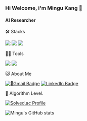 ### Hi Welcome, i'm Mingu Kang 👋

#### AI Researcher


🛠️ Stacks

<img src="https://img.shields.io/badge/Python-3766AB?style=flat-square&logo=Python&logoColor=white"/> <img src="https://img.shields.io/badge/PyTorch-EE4C2C?style=flat-square&logo=PyTorch&logoColor=white"/> <img src="https://img.shields.io/badge/huggingface-FFD21E?style=flat-square&logo=huggingface&logoColor=white"/>

💪🏼 Tools 

 <img src="https://img.shields.io/badge/Visual Studio Code-007ACC?style=flat-square&logo=Visual Studio Code&logoColor=white"/> <img src="https://img.shields.io/badge/GitHub-181717?style=flat-square&logo=GitHub&logoColor=white"/>

🐱 About Me

[![Gmail Badge](https://img.shields.io/badge/Gmail-d14836?style=flat-square&logo=Gmail&logoColor=white&link=mailto:gms5560@g.skku.edu)](gms5560@g.skku.edu)
[![LinkedIn Badge](https://img.shields.io/badge/LinkedIn-0A66C2?style=flat-square&logo=LinkedIn&logoColor=white&link=https://www.linkedin.com/in/mingu-kang-96523a302/)](https://www.linkedin.com/in/mingu-kang-96523a302/)



🏅 Algorithm Level. 

[![Solved.ac Profile](http://mazassumnida.wtf/api/v2/generate_badge?boj=gms5560)](https://solved.ac/gms5560/)  


![Mingu's GitHub stats](https://github-readme-stats.vercel.app/api?username=rkdrn79&count_private=true)






